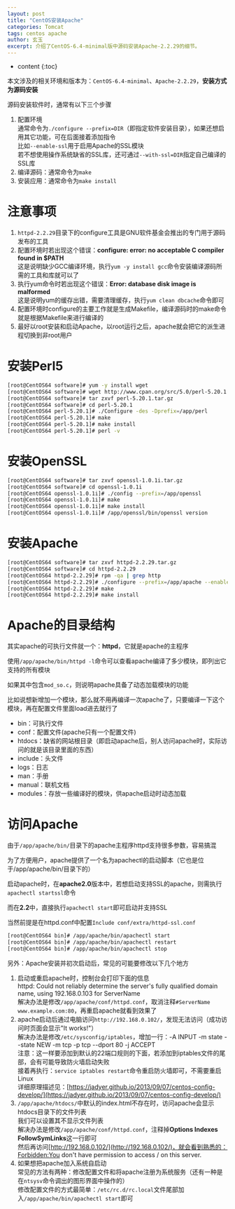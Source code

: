 ```yaml
---
layout: post
title: "CentOS安装Apache"
categories: Tomcat
tags: centos apache
author: 玄玉
excerpt: 介绍了CentOS-6.4-minimal版中源码安装Apache-2.2.29的细节。
---
```


* content
{:toc}


本文涉及的相关环境和版本为：`CentOS-6.4-minimal`、`Apache-2.2.29`，**安装方式为源码安装**

源码安装软件时，通常有以下三个步骤

1. 配置环境<br>
   通常命令为`./configure --prefix=DIR`（即指定软件安装目录），如果还想启用其它功能，可在后面接着添加指令<br>
   比如`--enable-ssl`用于启用Apache的SSL模块<br>
   若不想使用操作系统缺省的SSL库，还可通过`--with-ssl=DIR`指定自己编译的SSL库
2. 编译源码：通常命令为`make`
3. 安装应用：通常命令为`make install`

# 注意事项

1. `httpd-2.2.29`目录下的configure工具是GNU软件基金会推出的专门用于源码发布的工具
2. 配置环境时若出现这个错误：**configure: error: no acceptable C compiler found in $PATH**<br>
   这是说明缺少GCC编译环境，执行`yum -y install gcc`命令安装编译源码所需的工具和库就可以了
3. 执行yum命令时若出现这个错误：**Error: database disk image is malformed**<br>
   这是说明yum的缓存出错，需要清理缓存，执行`yum clean dbcache`命令即可
4. 配置环境时configure的主要工作就是生成Makefile，编译源码时的make命令就是根据Makefile来进行编译的
5. 最好以root安装和启动Apache，以root运行之后，apache就会把它的派生进程切换到非root用户

# 安装Perl5

```sh
[root@CentOS64 software]# yum -y install wget
[root@CentOS64 software]# wget http://www.cpan.org/src/5.0/perl-5.20.1.tar.gz
[root@CentOS64 software]# tar zxvf perl-5.20.1.tar.gz
[root@CentOS64 software]# cd perl-5.20.1
[root@CentOS64 perl-5.20.1]# ./Configure -des -Dprefix=/app/perl
[root@CentOS64 perl-5.20.1]# make
[root@CentOS64 perl-5.20.1]# make install
[root@CentOS64 perl-5.20.1]# perl -v
```

# 安装OpenSSL

```sh
[root@CentOS64 software]# tar zxvf openssl-1.0.1i.tar.gz
[root@CentOS64 software]# cd openssl-1.0.1i
[root@CentOS64 openssl-1.0.1i]# ./config --prefix=/app/openssl
[root@CentOS64 openssl-1.0.1i]# make
[root@CentOS64 openssl-1.0.1i]# make install
[root@CentOS64 openssl-1.0.1i]# /app/openssl/bin/openssl version
```

# 安装Apache

```sh
[root@CentOS64 software]# tar zxvf httpd-2.2.29.tar.gz
[root@CentOS64 software]# cd httpd-2.2.29
[root@CentOS64 httpd-2.2.29]# rpm -qa | grep http
[root@CentOS64 httpd-2.2.29]# ./configure --prefix=/app/apache --enable-ssl --with-ssl=/app/openssl
[root@CentOS64 httpd-2.2.29]# make
[root@CentOS64 httpd-2.2.29]# make install
```

# Apache的目录结构

其实apache的可执行文件就一个：**httpd**，它就是apache的主程序

使用`/app/apache/bin/httpd -l`命令可以查看apache编译了多少模块，即列出它支持的所有模块

如果其中包含`mod_so.c`，则说明apache具备了动态加载模块的功能

比如说想新增加一个模块，那么就不用再编译一次apache了，只要编译一下这个模块，再在配置文件里面load进去就行了

* bin：可执行文件
* conf：配置文件(apache只有一个配置文件)
* htdocs：缺省的网站根目录（即启动apache后，别人访问apache时，实际访问的就是该目录里面的东西）
* include：头文件
* logs：日志
* man：手册
* manual：联机文档
* modules：存放一些编译好的模块，供apache启动时动态加载

# 访问Apache

由于`/app/apache/bin/`目录下的apache主程序httpd支持很多参数，容易搞混

为了方便用户，apache提供了一个名为apachectl的启动脚本（它也是位于/app/apache/bin/目录下的）

启动apache时，在**apache2.0**版本中，若想启动支持SSL的apache，则需执行`apachectl startssl`命令

而在**2.2**中，直接执行`apachectl start`即可启动并支持SSL

当然前提是在httpd.conf中配置`Include conf/extra/httpd-ssl.conf`

```sh
[root@CentOS64 bin]# /app/apache/bin/apachectl start
[root@CentOS64 bin]# /app/apache/bin/apachectl restart
[root@CentOS64 bin]# /app/apache/bin/apachectl stop
```

另外：Apache安装并初次启动后，常见的可能要修改以下几个地方

1. 启动或重启apache时，控制台会打印下面的信息<br>
   httpd: Could not reliably determine the server's fully qualified domain name, using 192.168.0.103 for ServerName<br>
   解决办法是修改`/app/apache/conf/httpd.conf`，取消注释`#ServerName www.example.com:80`，再重启apache就看到效果了
2. apache启动后通过电脑访问`http://192.168.0.102/`，发现无法访问（成功访问时页面会显示"It works!"）<br>
   解决办法是修改`/etc/sysconfig/iptables`，增加一行：-A INPUT -m state --state NEW -m tcp -p tcp --dport 80 -j ACCEPT<br>
   注意：这一样要添加到默认的22端口规则的下面，若添加到iptables文件的尾部，会有可能导致防火墙启动失败<br>
   接着再执行：`service iptables restart`命令重启防火墙即可，不需要重启Linux<br>
   详细原理描述见：[https://jadyer.github.io/2013/09/07/centos-config-develop/](https://jadyer.github.io/2013/09/07/centos-config-develop/)
3. `/app/apache/htdocs/`中默认的index.html不存在时，访问apache会显示htdocs目录下的文件列表<br>
   我们可以设置其不显示文件列表<br>
   解决办法是修改`/app/apache/conf/httpd.conf`，注释掉**Options Indexes FollowSymLinks**这一行即可<br>
   然后再访问[http://192.168.0.102/](http://192.168.0.102/)，就会看到熟悉的：Forbidden:You don't have permission to access / on this server.
4. 如果想把apache加入系统自启动<br>
   常见的方法有两种：修改配置文件和将apache注册为系统服务（还有一种是在`ntsysv`命令调出的图形界面中操作的）<br>
   修改配置文件的方式最简单：`/etc/rc.d/rc.local`文件尾部加入`/app/apache/bin/apachectl start`即可